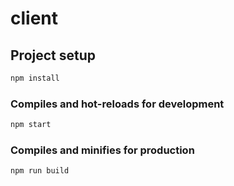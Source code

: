 # client

## Project setup

```javascript
npm install
```

### Compiles and hot-reloads for development

```javascript
npm start
```

### Compiles and minifies for production

```javascript
npm run build
```
